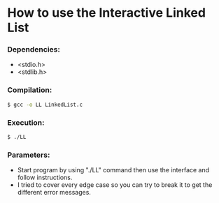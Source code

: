 How to use the Interactive Linked List
======================================

### Dependencies: 
-   <stdio.h>
-   <stdlib.h>

### Compilation:
```bash
$ gcc -o LL LinkedList.c
```

### Execution:
```bash
$ ./LL
```
### Parameters: 
-   Start program by using "./LL" command then use the interface and follow instructions.
-   I tried to cover every edge case so you can try to break it to get the different error messages.
